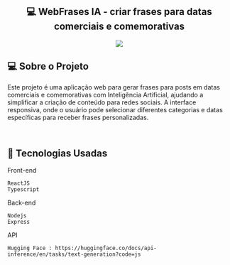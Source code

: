 <h2 align="center"> 💻 WebFrases IA - criar frases para datas comerciais e comemorativas  </h2> 

<p align="center">
  

  <img max-width="auto" height="auto"  src="https://github.com/user-attachments/assets/1d6b5380-0ef7-4f06-a46e-65e5aa06b33b">
  
</p> 



## 💻  Sobre o Projeto  
Este projeto é uma aplicação web para gerar frases para posts em datas comerciais e comemorativas com Inteligência Artificial, ajudando a simplificar a criação de conteúdo para redes sociais. A interface responsiva, onde o usuário pode selecionar diferentes categorias e datas específicas para receber frases personalizadas.


<br>


## :rocket: Tecnologias Usadas


Front-end 
```
ReactJS
Typescript
```
Back-end 
```
Nodejs
Express
```
API
```
Hugging Face : https://huggingface.co/docs/api-inference/en/tasks/text-generation?code=js

```

